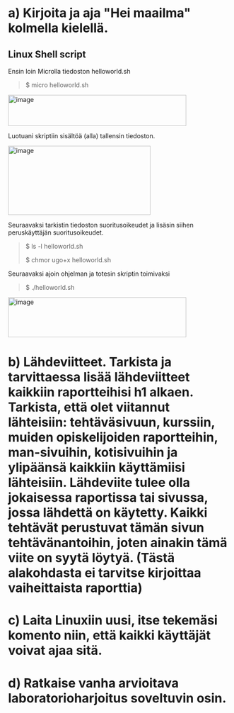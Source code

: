 # a) Kirjoita ja aja "Hei maailma" kolmella kielellä.

## Linux Shell script

Ensin loin Microlla tiedoston helloworld.sh

> $ micro helloworld.sh

<img width="403" height="70" alt="image" src="https://github.com/user-attachments/assets/3519578a-2369-4ad7-8c1e-460335c09380" />

Luotuani skriptiin sisältöä (alla) tallensin tiedoston.

<img width="322" height="156" alt="image" src="https://github.com/user-attachments/assets/b7b855b5-739d-4c0d-aacd-d09b5b520737" />

Seuraavaksi tarkistin tiedoston suoritusoikeudet ja lisäsin siihen peruskäyttäjän suoritusoikeudet.

> $ ls -l helloworld.sh
>
> $ chmor ugo+x helloworld.sh

Seuraavaksi ajoin ohjelman ja totesin skriptin toimivaksi

> $ ./helloworld.sh

<img width="403" height="90" alt="image" src="https://github.com/user-attachments/assets/cfe98b78-4140-4f55-982d-36586ccf4541" />





# b) Lähdeviitteet. Tarkista ja tarvittaessa lisää lähdeviitteet kaikkiin raportteihisi h1 alkaen. Tarkista, että olet viitannut lähteisiin: tehtäväsivuun, kurssiin, muiden opiskelijoiden raportteihin, man-sivuihin, kotisivuihin ja ylipäänsä kaikkiin käyttämiisi lähteisiin. Lähdeviite tulee olla jokaisessa raportissa tai sivussa, jossa lähdettä on käytetty. Kaikki tehtävät perustuvat tämän sivun tehtävänantoihin, joten ainakin tämä viite on syytä löytyä. (Tästä alakohdasta ei tarvitse kirjoittaa vaiheittaista raporttia)


# c) Laita Linuxiin uusi, itse tekemäsi komento niin, että kaikki käyttäjät voivat ajaa sitä.


# d) Ratkaise vanha arvioitava laboratorioharjoitus soveltuvin osin.
